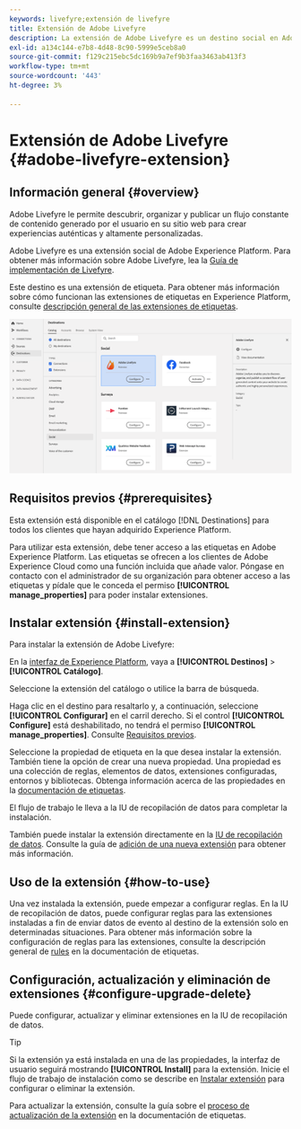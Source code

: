 ```yaml
---
keywords: livefyre;extensión de livefyre
title: Extensión de Adobe Livefyre
description: La extensión de Adobe Livefyre es un destino social en Adobe Experience Platform. Para obtener más información sobre la funcionalidad de la extensión, consulte la página de extensión en Adobe Exchange.
exl-id: a134c144-e7b8-4d48-8c90-5999e5ceb8a0
source-git-commit: f129c215ebc5dc169b9a7ef9b3faa3463ab413f3
workflow-type: tm+mt
source-wordcount: '443'
ht-degree: 3%

---
```


# Extensión de Adobe Livefyre {#adobe-livefyre-extension}

## Información general {#overview}

Adobe Livefyre le permite descubrir, organizar y publicar un flujo constante de contenido generado por el usuario en su sitio web para crear experiencias auténticas y altamente personalizadas.

Adobe Livefyre es una extensión social de Adobe Experience Platform. Para obtener más información sobre Adobe Livefyre, lea la [Guía de implementación de Livefyre](https://experienceleague.adobe.com/docs/livefyre/implementation/home.html?lang=es).

Este destino es una extensión de etiqueta. Para obtener más información sobre cómo funcionan las extensiones de etiquetas en Experience Platform, consulte [descripción general de las extensiones de etiquetas](../launch-extensions/overview.md).

![Extensión de Adobe Livefyre](../../assets/catalog/social/adobe-livefyre/catalog.png)

## Requisitos previos {#prerequisites}

Esta extensión está disponible en el catálogo [!DNL Destinations] para todos los clientes que hayan adquirido Experience Platform.

Para utilizar esta extensión, debe tener acceso a las etiquetas en Adobe Experience Platform. Las etiquetas se ofrecen a los clientes de Adobe Experience Cloud como una función incluida que añade valor. Póngase en contacto con el administrador de su organización para obtener acceso a las etiquetas y pídale que le conceda el permiso **[!UICONTROL manage_properties]** para poder instalar extensiones.

## Instalar extensión {#install-extension}

Para instalar la extensión de Adobe Livefyre:

En la [interfaz de Experience Platform](https://platform.adobe.com/), vaya a **[!UICONTROL Destinos]** > **[!UICONTROL Catálogo]**.

Seleccione la extensión del catálogo o utilice la barra de búsqueda.

Haga clic en el destino para resaltarlo y, a continuación, seleccione **[!UICONTROL Configurar]** en el carril derecho. Si el control **[!UICONTROL Configure]** está deshabilitado, no tendrá el permiso **[!UICONTROL manage_properties]**. Consulte [Requisitos previos](#prerequisites).

Seleccione la propiedad de etiqueta en la que desea instalar la extensión. También tiene la opción de crear una nueva propiedad. Una propiedad es una colección de reglas, elementos de datos, extensiones configuradas, entornos y bibliotecas. Obtenga información acerca de las propiedades en la [documentación de etiquetas](../../../tags/ui/administration/companies-and-properties.md).

El flujo de trabajo le lleva a la IU de recopilación de datos para completar la instalación.

También puede instalar la extensión directamente en la [IU de recopilación de datos](https://experience.adobe.com/#/data-collection/). Consulte la guía de [adición de una nueva extensión](../../../tags/ui/managing-resources/extensions/overview.md#add-a-new-extension) para obtener más información.

## Uso de la extensión {#how-to-use}

Una vez instalada la extensión, puede empezar a configurar reglas. En la IU de recopilación de datos, puede configurar reglas para las extensiones instaladas a fin de enviar datos de evento al destino de la extensión solo en determinadas situaciones. Para obtener más información sobre la configuración de reglas para las extensiones, consulte la descripción general de [rules](../../../tags/ui/managing-resources/rules.md) en la documentación de etiquetas.

## Configuración, actualización y eliminación de extensiones {#configure-upgrade-delete}

Puede configurar, actualizar y eliminar extensiones en la IU de recopilación de datos.

>[!TIP]
>
>Si la extensión ya está instalada en una de las propiedades, la interfaz de usuario seguirá mostrando **[!UICONTROL Install]** para la extensión. Inicie el flujo de trabajo de instalación como se describe en [Instalar extensión](#install-extension) para configurar o eliminar la extensión.

Para actualizar la extensión, consulte la guía sobre el [proceso de actualización de la extensión](../../../tags/ui/managing-resources/extensions/extension-upgrade.md) en la documentación de etiquetas.
